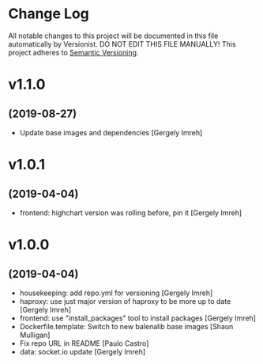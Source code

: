 # Change Log

All notable changes to this project will be documented in this file
automatically by Versionist. DO NOT EDIT THIS FILE MANUALLY!
This project adheres to [Semantic Versioning](http://semver.org/).

# v1.1.0
## (2019-08-27)

* Update base images and dependencies [Gergely Imreh]

# v1.0.1
## (2019-04-04)

* frontend: highchart version was rolling before, pin it [Gergely Imreh]

# v1.0.0
## (2019-04-04)

* housekeeping: add repo.yml for versioning [Gergely Imreh]
* haproxy: use just major version of haproxy to be more up to date [Gergely Imreh]
* frontend: use "install_packages" tool to install packages [Gergely Imreh]
* Dockerfile.template: Switch to new balenalib base images [Shaun Mulligan]
* Fix repo URL in README [Paulo Castro]
* data: socket.io update [Gergely Imreh]
